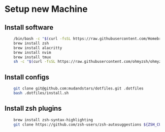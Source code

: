 # Setup new Machine

## Install software
```bash
    /bin/bash -c "$(curl -fsSL https://raw.githubusercontent.com/Homebrew/install/HEAD/install.sh)" # install brew 
    brew install zsh 
    brew install alacritty 
    brew install nvim
    brew install tmux
    sh -c "$(curl -fsSL https://raw.githubusercontent.com/ohmyzsh/ohmyzsh/master/tools/install.sh)" # install oh-my-zsh
```

## Install configs
```bash
    git clone git@github.com:mudandstars/dotfiles.git .dotfiles 
    bash .dotfiles/install.sh
```

## Install zsh plugins
```bash 
    brew install zsh-syntax-highlighting 
    git clone https://github.com/zsh-users/zsh-autosuggestions ${ZSH_CUSTOM:-~/.oh-my-zsh/custom}/plugins/zsh-autosuggestions
```

